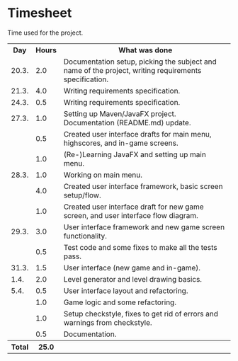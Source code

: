 # Timesheet

Time used for the project.

<table>
  <tr><th>Day</th><th>Hours</th><th>What was done</th></tr>
  <tr><td>20.3.</td><td> 2.0</td><td>Documentation setup, picking the subject and name of the project, writing requirements specification.</td></tr>
  <tr><td>21.3.</td><td> 4.0</td><td>Writing requirements specification.</td></tr>
  <tr><td>24.3.</td><td> 0.5</td><td>Writing requirements specification.</td></tr>
  <tr><td>27.3.</td><td> 1.0</td><td>Setting up Maven/JavaFX project. Documentation (README.md) update.</td></tr>
  <tr><td>     </td><td> 0.5</td><td>Created user interface drafts for main menu, highscores, and in-game screens.</td></tr>
  <tr><td>     </td><td> 1.0</td><td>(Re-)Learning JavaFX and setting up main menu.</td></tr>
  <tr><td>28.3.</td><td> 1.0</td><td>Working on main menu.</td></tr>
  <tr><td>     </td><td> 4.0</td><td>Created user interface framework, basic screen setup/flow.</td></tr>
  <tr><td>     </td><td> 1.0</td><td>Created user interface draft for new game screen, and user interface flow diagram.</td></tr>
  <tr><td>29.3.</td><td> 3.0</td><td>User interface framework and new game screen functionality.</td></tr>
  <tr><td>     </td><td> 0.5</td><td>Test code and some fixes to make all the tests pass.</td></tr>
  <tr><td>31.3.</td><td> 1.5</td><td>User interface (new game and in-game).</td></tr>
  <tr><td>1.4. </td><td> 2.0</td><td>Level generator and level drawing basics.</td></tr>
  <tr><td>5.4. </td><td> 0.5</td><td>User interface layout and refactoring.</td></tr>
  <tr><td>     </td><td> 1.0</td><td>Game logic and some refactoring.</td></tr>
  <tr><td>     </td><td> 1.0</td><td>Setup checkstyle, fixes to get rid of errors and warnings from checkstyle.</td></tr>
  <tr><td>     </td><td> 0.5</td><td>Documentation.</td></tr>
  <tr><th>Total</th><th>25.0</th><th></th></tr>
</table>
